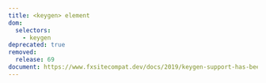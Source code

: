 ```yaml
---
title: <keygen> element
dom:
  selectors:
    - keygen
deprecated: true
removed:
  release: 69
document: https://www.fxsitecompat.dev/docs/2019/keygen-support-has-been-dropped/
---
```

